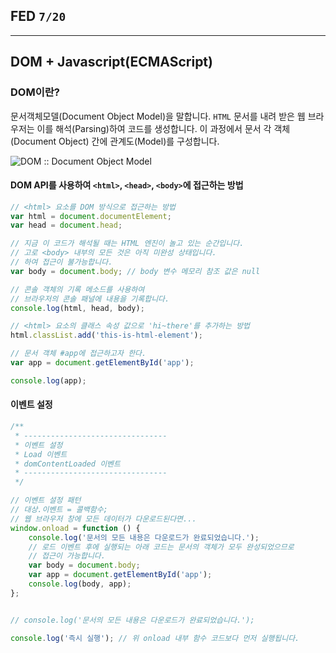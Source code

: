 ## FED `7/20`

---

## DOM + Javascript(ECMAScript)

### DOM이란?

문서객체모델(Document Object Model)을 말합니다. `HTML` 문서를 내려 받은 웹 브라우저는 이를 해석(Parsing)하여 코드를 생성합니다. 이 과정에서 문서 각 객체(Document Object) 간에 관계도(Model)를 구성합니다.

![DOM :: Document Object Model](http://www.w3schools.com/js/pic_htmltree.gif)

#### DOM API를 사용하여 `<html>`, `<head>`, `<body>`에 접근하는 방법

```js
// <html> 요소를 DOM 방식으로 접근하는 방법
var html = document.documentElement;
var head = document.head;

// 지금 이 코드가 해석될 때는 HTML 엔진이 놀고 있는 순간입니다.
// 고로 <body> 내부의 모든 것은 아직 미완성 상태입니다.
// 하여 접근이 불가능합니다.
var body = document.body; // body 변수 메모리 참조 값은 null

// 콘솔 객체의 기록 메소드를 사용하여
// 브라우저의 콘솔 패널에 내용을 기록합니다.
console.log(html, head, body);

// <html> 요소의 클래스 속성 값으로 'hi~there'를 추가하는 방법
html.classList.add('this-is-html-element');

// 문서 객체 #app에 접근하고자 한다.
var app = document.getElementById('app');

console.log(app);
```

#### 이벤트 설정

```js
/**
 * --------------------------------
 * 이벤트 설정
 * Load 이벤트
 * domContentLoaded 이벤트
 * --------------------------------
 */

// 이벤트 설정 패턴
// 대상.이벤트 = 콜백함수;
// 웹 브라우저 창에 모든 데이터가 다운로드된다면...
window.onload = function () {
	console.log('문서의 모든 내용은 다운로드가 완료되었습니다.');
	// 로드 이벤트 후에 실행되는 아래 코드는 문서의 객체가 모두 완성되었으므로
	// 접근이 가능합니다.
	var body = document.body;
	var app = document.getElementById('app');
	console.log(body, app);
};


// console.log('문서의 모든 내용은 다운로드가 완료되었습니다.');

console.log('즉시 실행'); // 위 onload 내부 함수 코드보다 먼저 실행됩니다.
```